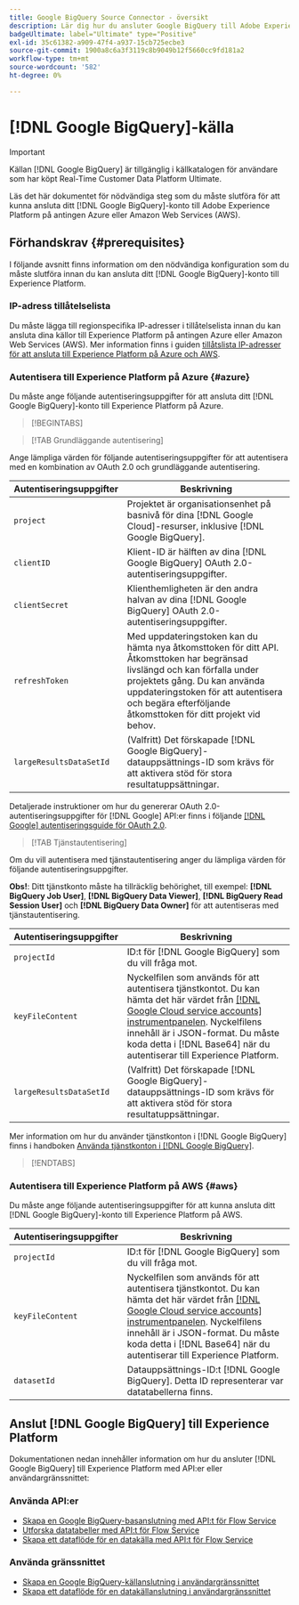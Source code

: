 ```yaml
---
title: Google BigQuery Source Connector - översikt
description: Lär dig hur du ansluter Google BigQuery till Adobe Experience Platform med hjälp av API:er eller användargränssnittet.
badgeUltimate: label="Ultimate" type="Positive"
exl-id: 35c61382-a909-47f4-a937-15cb725ecbe3
source-git-commit: 1900a8c6a3f3119c8b9049b12f5660cc9fd181a2
workflow-type: tm+mt
source-wordcount: '582'
ht-degree: 0%

---
```


# [!DNL Google BigQuery]-källa

>[!IMPORTANT]
>
>Källan [!DNL Google BigQuery] är tillgänglig i källkatalogen för användare som har köpt Real-Time Customer Data Platform Ultimate.

Läs det här dokumentet för nödvändiga steg som du måste slutföra för att kunna ansluta ditt [!DNL Google BigQuery]-konto till Adobe Experience Platform på antingen Azure eller Amazon Web Services (AWS).

## Förhandskrav {#prerequisites}

I följande avsnitt finns information om den nödvändiga konfiguration som du måste slutföra innan du kan ansluta ditt [!DNL Google BigQuery]-konto till Experience Platform.

### IP-adress tillåtelselista

Du måste lägga till regionspecifika IP-adresser i tillåtelselista innan du kan ansluta dina källor till Experience Platform på antingen Azure eller Amazon Web Services (AWS). Mer information finns i guiden [tillåtslista IP-adresser för att ansluta till Experience Platform på Azure och AWS](../../ip-address-allow-list.md).

### Autentisera till Experience Platform på Azure {#azure}

Du måste ange följande autentiseringsuppgifter för att ansluta ditt [!DNL Google BigQuery]-konto till Experience Platform på Azure.

>[!BEGINTABS]

>[!TAB Grundläggande autentisering]

Ange lämpliga värden för följande autentiseringsuppgifter för att autentisera med en kombination av OAuth 2.0 och grundläggande autentisering.

| Autentiseringsuppgifter | Beskrivning |
| --- | --- |
| `project` | Projektet är organisationsenhet på basnivå för dina [!DNL Google Cloud]-resurser, inklusive [!DNL Google BigQuery]. |
| `clientID` | Klient-ID är hälften av dina [!DNL Google BigQuery] OAuth 2.0-autentiseringsuppgifter. |
| `clientSecret` | Klienthemligheten är den andra halvan av dina [!DNL Google BigQuery] OAuth 2.0-autentiseringsuppgifter. |
| `refreshToken` | Med uppdateringstoken kan du hämta nya åtkomsttoken för ditt API. Åtkomsttoken har begränsad livslängd och kan förfalla under projektets gång. Du kan använda uppdateringstoken för att autentisera och begära efterföljande åtkomsttoken för ditt projekt vid behov. |
| `largeResultsDataSetId` | (Valfritt) Det förskapade [!DNL Google BigQuery]-datauppsättnings-ID som krävs för att aktivera stöd för stora resultatuppsättningar. |

Detaljerade instruktioner om hur du genererar OAuth 2.0-autentiseringsuppgifter för [!DNL Google] API:er finns i följande [[!DNL Google] autentiseringsguide för OAuth 2.0](https://developers.google.com/identity/protocols/oauth2).

>[!TAB Tjänstautentisering]

Om du vill autentisera med tjänstautentisering anger du lämpliga värden för följande autentiseringsuppgifter.

**Obs!**: Ditt tjänstkonto måste ha tillräcklig behörighet, till exempel: **[!DNL BigQuery Job User]**, **[!DNL BigQuery Data Viewer]**, **[!DNL BigQuery Read Session User]** och **[!DNL BigQuery Data Owner]** för att autentiseras med tjänstautentisering.

| Autentiseringsuppgifter | Beskrivning |
| --- | --- |
| `projectId` | ID:t för [!DNL Google BigQuery] som du vill fråga mot. |
| `keyFileContent` | Nyckelfilen som används för att autentisera tjänstkontot. Du kan hämta det här värdet från [[!DNL Google Cloud service accounts] instrumentpanelen](https://console.cloud.google.com). Nyckelfilens innehåll är i JSON-format. Du måste koda detta i [!DNL Base64] när du autentiserar till Experience Platform. |
| `largeResultsDataSetId` | (Valfritt) Det förskapade [!DNL Google BigQuery]-datauppsättnings-ID som krävs för att aktivera stöd för stora resultatuppsättningar. |

Mer information om hur du använder tjänstkonton i [!DNL Google BigQuery] finns i handboken [Använda tjänstkonton i  [!DNL Google BigQuery]](https://cloud.google.com/bigquery/docs/use-service-accounts).

>[!ENDTABS]

### Autentisera till Experience Platform på AWS {#aws}

Du måste ange följande autentiseringsuppgifter för att kunna ansluta ditt [!DNL Google BigQuery]-konto till Experience Platform på AWS.

| Autentiseringsuppgifter | Beskrivning |
| --- | --- |
| `projectId` | ID:t för [!DNL Google BigQuery] som du vill fråga mot. |
| `keyFileContent` | Nyckelfilen som används för att autentisera tjänstkontot. Du kan hämta det här värdet från [[!DNL Google Cloud service accounts] instrumentpanelen](https://console.cloud.google.com). Nyckelfilens innehåll är i JSON-format. Du måste koda detta i [!DNL Base64] när du autentiserar till Experience Platform. |
| `datasetId` | Datauppsättnings-ID:t [!DNL Google BigQuery]. Detta ID representerar var datatabellerna finns. |

## Anslut [!DNL Google BigQuery] till Experience Platform

Dokumentationen nedan innehåller information om hur du ansluter [!DNL Google BigQuery] till Experience Platform med API:er eller användargränssnittet:

### Använda API:er

- [Skapa en Google BigQuery-basanslutning med API:t för Flow Service](../../tutorials/api/create/databases/bigquery.md)
- [Utforska datatabeller med API:t för Flow Service](../../tutorials/api/explore/tabular.md)
- [Skapa ett dataflöde för en datakälla med API:t för Flow Service](../../tutorials/api/collect/database-nosql.md)

### Använda gränssnittet

- [Skapa en Google BigQuery-källanslutning i användargränssnittet](../../tutorials/ui/create/databases/bigquery.md)
- [Skapa ett dataflöde för en datakällanslutning i användargränssnittet](../../tutorials/ui/dataflow/databases.md)
